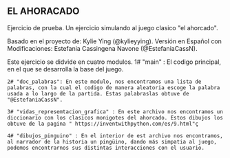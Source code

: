 ## EL AHORACADO

Ejercicio de prueba. Un ejercicio simulando al juego clasico "el ahorcado".

Basado en el proyecto de: Kylie Ying (@kylieyying). 
Versión en Español con Modificaciones: Estefania Cassingena Navone (@EstefaniaCassN).

Este ejercicio se didvide en cuatro modulos.
    1# "main" : El codigo principal, en el que se desarrolla la base del juego.

    2# "doc_palabras": En este modulo, nos encontramos una lista de palabras, con la cual el codigo de manera aleatoria escoge la palabra usada a lo largo de la partida. Estas palabraslas obtuve de "@EstefaniaCassN".

    3# "vidas_represemtacion_grafica" : En este archivo nos encontramos un diccionario con los clasicos monigotes del ahorcado. Estos dibujos los obtuve de la pagina " https://inventwithpython.com/es/9.html"ç

    4# "dibujos_pinguino" : En el interior de est archivo nos encontramos, al narrador de la historia un pingüino, dando más simpatia al juego, podemos encontrarnos sus distintas interacciones con el usuario.


